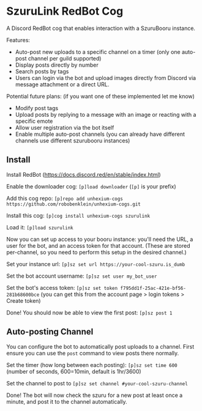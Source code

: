 
# SzuruLink RedBot Cog

A Discord RedBot cog that enables interaction with a SzuruBooru instance.

Features:

- Auto-post new uploads to a specific channel on a timer (only one auto-post channel per guild supported)
- Display posts directly by number
- Search posts by tags
- Users can login via the bot and upload images directly from Discord via message attachment or a direct URL.

Potential future plans: (if you want one of these implemented let me know)

- Modify post tags
- Upload posts by replying to a message with an image or reacting with a specific emote
- Allow user registration via the bot itself
- Enable multiple auto-post channels (you can already have different channels use different szurubooru instances)

## Install

Install RedBot (https://docs.discord.red/en/stable/index.html)

Enable the downloader cog: `[p]load downloader` (`[p]` is your prefix)

Add this cog repo: `[p]repo add unhexium-cogs https://github.com/robobenklein/unhexium-cogs.git`

Install this cog: `[p]cog install unhexium-cogs szurulink`

Load it: `[p]load szurulink`

Now you can set up access to your booru instance: you'll need the URL, a user for the bot, and an access token for that account. (These are stored per-channel, so you need to perform this setup in the desired channel.)

Set your instance url: `[p]sz set url https://your-cool-szuru.is_dumb`

Set the bot account username: `[p]sz set user my_bot_user`

Set the bot's access token: `[p]sz set token f795dd1f-25ac-421e-bf56-281b68600bce` (you can get this from the account page > login tokens > Create token)

Done! You should now be able to view the first post: `[p]sz post 1`

## Auto-posting Channel

You can configure the bot to automatically post uploads to a channel. First ensure you can use the `post` command to view posts there normally.

Set the timer (how long between each posting): `[p]sz set time 600` (number of seconds, 600=10min, default is 1hr/3600)

Set the channel to post to `[p]sz set channel #your-cool-szuru-channel`

Done! The bot will now check the szuru for a new post at least once a minute, and post it to the channel automatically.
